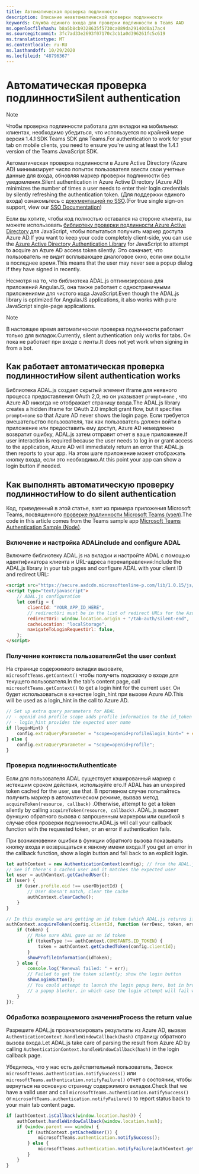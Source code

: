 ```yaml
---
title: Автоматическая проверка подлинности
description: Описание неавтоматической проверки подлинности
keywords: Служба единого входа для проверки подлинности в Teams AAD
ms.openlocfilehash: b8a5b8cb9328635f5730ca089da29140d0a17ac4
ms.sourcegitcommit: 3fc7ad33e2693f07170c3cb1a0d396261fc5c619
ms.translationtype: MT
ms.contentlocale: ru-RU
ms.lasthandoff: 10/29/2020
ms.locfileid: "48796367"
---
```

# <a name="silent-authentication"></a><span data-ttu-id="1cac5-104">Автоматическая проверка подлинности</span><span class="sxs-lookup"><span data-stu-id="1cac5-104">Silent authentication</span></span>

> [!NOTE]
> <span data-ttu-id="1cac5-105">Чтобы проверка подлинности работала для вкладки на мобильных клиентах, необходимо убедиться, что используется по крайней мере версия 1.4.1 SDK Teams SDK для Teams.</span><span class="sxs-lookup"><span data-stu-id="1cac5-105">For authentication to work for your tab on mobile clients, you need to ensure you're using at least the 1.4.1 version of the Teams JavaScript SDK.</span></span>

<span data-ttu-id="1cac5-106">Автоматическая проверка подлинности в Azure Active Directory (Azure AD) минимизирует число попыток пользователя ввести свои учетные данные для входа, обновляя маркер проверки подлинности без уведомления.</span><span class="sxs-lookup"><span data-stu-id="1cac5-106">Silent authentication in Azure Active Directory (Azure AD) minimizes the number of times a user needs to enter their login credentials by silently refreshing the authentication token.</span></span> <span data-ttu-id="1cac5-107">(Для поддержки единого входа) ознакомьтесь с [документацией по SSO](~/tabs/how-to/authentication/auth-aad-sso.md).</span><span class="sxs-lookup"><span data-stu-id="1cac5-107">(For true single sign-on support, view our [SSO Documentation](~/tabs/how-to/authentication/auth-aad-sso.md))</span></span>

<span data-ttu-id="1cac5-108">Если вы хотите, чтобы код полностью оставался на стороне клиента, вы можете использовать [библиотеку проверки подлинности Azure Active Directory](/azure/active-directory/develop/active-directory-authentication-libraries) для JavaScript, чтобы попытаться получить маркер доступа Azure AD.</span><span class="sxs-lookup"><span data-stu-id="1cac5-108">If you want to keep your code completely client-side, you can use the [Azure Active Directory Authentication Library](/azure/active-directory/develop/active-directory-authentication-libraries) for JavaScript to attempt to acquire an Azure AD access token silently.</span></span> <span data-ttu-id="1cac5-109">Это означает, что пользователь не видит всплывающее диалоговое окно, если они вошли в последнее время.</span><span class="sxs-lookup"><span data-stu-id="1cac5-109">This means that the user may never see a popup dialog if they have signed in recently.</span></span>

<span data-ttu-id="1cac5-110">Несмотря на то, что библиотека ADAL.js оптимизирована для приложений AngularJS, она также работает с одностраничными приложениями для чистого кода JavaScript.</span><span class="sxs-lookup"><span data-stu-id="1cac5-110">Even though the ADAL.js library is optimized for AngularJS applications, it also works with pure JavaScript single-page applications.</span></span>

> [!NOTE]
> <span data-ttu-id="1cac5-111">В настоящее время автоматическая проверка подлинности работает только для вкладок.</span><span class="sxs-lookup"><span data-stu-id="1cac5-111">Currently, silent authentication only works for tabs.</span></span> <span data-ttu-id="1cac5-112">Он пока не работает при входе с ленты.</span><span class="sxs-lookup"><span data-stu-id="1cac5-112">It does not yet work when signing in from a bot.</span></span>

## <a name="how-silent-authentication-works"></a><span data-ttu-id="1cac5-113">Как работает автоматическая проверка подлинности</span><span class="sxs-lookup"><span data-stu-id="1cac5-113">How silent authentication works</span></span>

<span data-ttu-id="1cac5-114">Библиотека ADAL.js создает скрытый элемент iframe для неявного процесса предоставления OAuth 2,0, но он указывает `prompt=none` , что Azure AD никогда не отображает страницу входа.</span><span class="sxs-lookup"><span data-stu-id="1cac5-114">The ADAL.js library creates a hidden iframe for OAuth 2.0 implicit grant flow, but it specifies `prompt=none` so that Azure AD never shows the login page.</span></span> <span data-ttu-id="1cac5-115">Если требуется вмешательство пользователя, так как пользователь должен войти в приложение или предоставить ему доступ, Azure AD немедленно возвратит ошибку, ADAL.js затем отправит отчет в ваше приложение.</span><span class="sxs-lookup"><span data-stu-id="1cac5-115">If user interaction is required because the user needs to log in or grant access to the application, Azure AD will immediately return an error that ADAL.js then reports to your app.</span></span> <span data-ttu-id="1cac5-116">На этом шаге приложение может отображать кнопку входа, если это необходимо.</span><span class="sxs-lookup"><span data-stu-id="1cac5-116">At this point your app can show a login button if needed.</span></span>

## <a name="how-to-do-silent-authentication"></a><span data-ttu-id="1cac5-117">Как выполнять автоматическую проверку подлинности</span><span class="sxs-lookup"><span data-stu-id="1cac5-117">How to do silent authentication</span></span>

<span data-ttu-id="1cac5-118">Код, приведенный в этой статье, взят из примера приложения Microsoft Teams, посвященного [проверке подлинности Microsoft Teams (узел)](https://github.com/OfficeDev/microsoft-teams-sample-complete-node).</span><span class="sxs-lookup"><span data-stu-id="1cac5-118">The code in this article comes from the Teams sample app [Microsoft Teams Authentication Sample (Node)](https://github.com/OfficeDev/microsoft-teams-sample-complete-node).</span></span>

### <a name="include-and-configure-adal"></a><span data-ttu-id="1cac5-119">Включение и настройка ADAL</span><span class="sxs-lookup"><span data-stu-id="1cac5-119">include and configure ADAL</span></span>

<span data-ttu-id="1cac5-120">Включите библиотеку ADAL.js на вкладки и настройте ADAL с помощью идентификатора клиента и URL-адреса перенаправления:</span><span class="sxs-lookup"><span data-stu-id="1cac5-120">Include the ADAL.js library in your tab pages and configure ADAL with your client ID and redirect URL:</span></span>

```html
<script src="https://secure.aadcdn.microsoftonline-p.com/lib/1.0.15/js/adal.min.js" integrity="sha384-lIk8T3uMxKqXQVVfFbiw0K/Nq+kt1P3NtGt/pNexiDby2rKU6xnDY8p16gIwKqgI" crossorigin="anonymous"></script>
<script type="text/javascript">
    // ADAL.js configuration
    let config = {
        clientId: "YOUR_APP_ID_HERE",
        // redirectUri must be in the list of redirect URLs for the Azure AD app
        redirectUri: window.location.origin + "/tab-auth/silent-end",
        cacheLocation: "localStorage",
        navigateToLoginRequestUrl: false,
    };
</script>
```

### <a name="get-the-user-context"></a><span data-ttu-id="1cac5-121">Получение контекста пользователя</span><span class="sxs-lookup"><span data-stu-id="1cac5-121">Get the user context</span></span>

<span data-ttu-id="1cac5-122">На странице содержимого вкладки вызовите, `microsoftTeams.getContext()` чтобы получить подсказку о входе для текущего пользователя.</span><span class="sxs-lookup"><span data-stu-id="1cac5-122">In the tab's content page, call `microsoftTeams.getContext()` to get a login hint for the current user.</span></span> <span data-ttu-id="1cac5-123">Он будет использоваться в качестве login_hint при вызове Azure AD.</span><span class="sxs-lookup"><span data-stu-id="1cac5-123">This will be used as a login_hint in the call to Azure AD.</span></span>

```javascript
// Set up extra query parameters for ADAL
// - openid and profile scope adds profile information to the id_token
// - login_hint provides the expected user name
if (loginHint) {
    config.extraQueryParameter = "scope=openid+profile&login_hint=" + encodeURIComponent(loginHint);
} else {
    config.extraQueryParameter = "scope=openid+profile";
}
```

### <a name="authenticate"></a><span data-ttu-id="1cac5-124">Проверка подлинности</span><span class="sxs-lookup"><span data-stu-id="1cac5-124">Authenticate</span></span>

<span data-ttu-id="1cac5-125">Если для пользователя ADAL существует кэшированный маркер с истекшим сроком действия, используйте его.</span><span class="sxs-lookup"><span data-stu-id="1cac5-125">If ADAL has an unexpired token cached for the user, use that.</span></span> <span data-ttu-id="1cac5-126">В противном случае попытайтесь получить маркер в автоматическом режиме, вызвав метод `acquireToken(resource, callback)` .</span><span class="sxs-lookup"><span data-stu-id="1cac5-126">Otherwise, attempt to get a token silently by calling `acquireToken(resource, callback)`.</span></span> <span data-ttu-id="1cac5-127">ADAL.js вызовет функцию обратного вызова с запрошенным маркером или ошибкой в случае сбоя проверки подлинности.</span><span class="sxs-lookup"><span data-stu-id="1cac5-127">ADAL.js will call your callback function with the requested token, or an error if authentication fails.</span></span>

<span data-ttu-id="1cac5-128">При возникновении ошибки в функции обратного вызова показывать кнопку входа и возвращаться к явному имени входа.</span><span class="sxs-lookup"><span data-stu-id="1cac5-128">If you get an error in the callback function, show a login button and fall back to an explicit login.</span></span>

```javascript
let authContext = new AuthenticationContext(config); // from the ADAL.js library
// See if there's a cached user and it matches the expected user
let user = authContext.getCachedUser();
if (user) {
    if (user.profile.oid !== userObjectId) {
        // User doesn't match, clear the cache
        authContext.clearCache();
    }
}

// In this example we are getting an id token (which ADAL.js returns if we ask for resource = clientId)
authContext.acquireToken(config.clientId, function (errDesc, token, err, tokenType) {
    if (token) {
        // Make sure ADAL gave us an id token
        if (tokenType !== authContext.CONSTANTS.ID_TOKEN) {
            token = authContext.getCachedToken(config.clientId);
        }
        showProfileInformation(idToken);
    } else {
        console.log("Renewal failed: " + err);
        // Failed to get the token silently; show the login button
        showLoginButton();
        // You could attempt to launch the login popup here, but in browsers this could be blocked by
        // a popup blocker, in which case the login attempt will fail with the reason FailedToOpenWindow.
    }
});
```

### <a name="process-the-return-value"></a><span data-ttu-id="1cac5-129">Обработка возвращаемого значения</span><span class="sxs-lookup"><span data-stu-id="1cac5-129">Process the return value</span></span>

<span data-ttu-id="1cac5-130">Разрешите ADAL.js проанализировать результаты из Azure AD, вызвав `AuthenticationContext.handleWindowCallback(hash)` страницу обратного вызова входа.</span><span class="sxs-lookup"><span data-stu-id="1cac5-130">Let ADAL.js take care of parsing the result from Azure AD by calling `AuthenticationContext.handleWindowCallback(hash)` in the login callback page.</span></span>

<span data-ttu-id="1cac5-131">Убедитесь, что у нас есть действительный пользователь, Звонок `microsoftTeams.authentication.notifySuccess()` или `microsoftTeams.authentication.notifyFailure()` отчет о состоянии, чтобы вернуться на основную страницу содержимого вкладки.</span><span class="sxs-lookup"><span data-stu-id="1cac5-131">Check that we have a valid user and call `microsoftTeams.authentication.notifySuccess()` or `microsoftTeams.authentication.notifyFailure()` to report status back to your main tab content page.</span></span>

```javascript
if (authContext.isCallback(window.location.hash)) {
    authContext.handleWindowCallback(window.location.hash);
    if (window.parent === window) {
        if (authContext.getCachedUser()) {
            microsoftTeams.authentication.notifySuccess();
        } else {
            microsoftTeams.authentication.notifyFailure(authContext.getLoginError());
        }
    }
}
```
